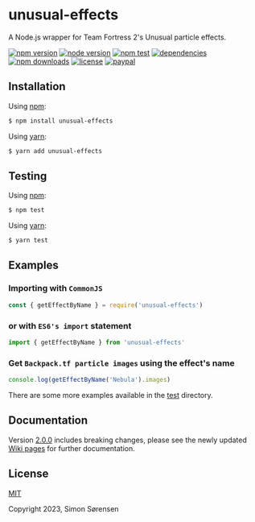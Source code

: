 # unusual-effects
A Node.js wrapper for Team Fortress 2's Unusual particle effects.

[![npm version](https://img.shields.io/npm/v/unusual-effects.svg?style=flat-square)](https://npmjs.com/package/unusual-effects)
[![node version](https://img.shields.io/node/v/unusual-effects?style=flat-square)](https://nodejs.org/en/about/releases/)
[![npm test](https://img.shields.io/github/actions/workflow/status/SnaBe/node-unusual-effects/test.yml?logo=github&branch=master&style=flat-square)](https://github.com/SnaBe/node-unusual-effects/actions/workflows/test.yml)
[![dependencies](https://img.shields.io/librariesio/release/npm/unusual-effects?style=flat-square)](https://www.npmjs.com/package/unusual-effects)
[![npm downloads](https://img.shields.io/npm/dm/unusual-effects.svg?style=flat-square)](https://npmjs.com/package/unusual-effects)
[![license](https://img.shields.io/npm/l/unusual-effects.svg?style=flat-square)](https://github.com/SnaBe/node-unusual-effects/blob/master/LICENSE)
[![paypal](https://img.shields.io/badge/paypal-donate-yellow.svg?style=flat-square)](https://www.paypal.me/snabe)

## Installation

Using [npm](https://www.npmjs.com/package/unusual-effects):
```bash
$ npm install unusual-effects
```

Using [yarn](https://yarnpkg.com/package/unusual-effects):
```bash
$ yarn add unusual-effects
```

## Testing 
Using [npm](https://docs.npmjs.com/cli/v8/commands/npm-run-script):
```bash
$ npm test
```

Using [yarn](https://classic.yarnpkg.com/lang/en/docs/cli/run/):
```bash
$ yarn test
```

## Examples

### Importing with `CommonJS`

```js
const { getEffectByName } = require('unusual-effects')
```

### or with `ES6's import` statement

```js
import { getEffectByName } from 'unusual-effects'
```

### Get `Backpack.tf particle images` using the effect's name

```js
console.log(getEffectByName('Nebula').images)
```

There are some more examples available in the [test](https://github.com/SnaBe/node-unusual-effects/tree/master/test) directory.

## Documentation

Version [2.0.0](https://github.com/SnaBe/node-unusual-effects/releases/tag/v2.0.0) includes breaking changes, please see the newly updated [Wiki pages](https://github.com/SnaBe/node-unusual-effects/wiki) for further documentation.

## License

[MIT](LICENSE)

Copyright 2023, Simon Sørensen
